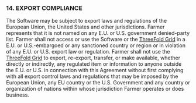 ### 14. EXPORT COMPLIANCE

The Software may be subject to export laws and regulations of the European Union, the United States and other jurisdictions. Farmer represents that it is not named on any E.U. or U.S. government denied-party list. Farmer shall not access or use the Software or the [ThreeFold Grid](threefold__threefold_grid) in a E.U. or U.S.-embargoed or any sanctioned country or region or in violation of any E.U. or U.S. export law or regulation. Farmer shall not use the [ThreeFold Grid](threefold__threefold_grid) to export, re-export, transfer, or make available, whether directly or indirectly, any regulated item or information to anyone outside the E.U. or U.S. in connection with this Agreement without first complying with all export control laws and regulations that may be imposed by the European Union, any EU country or the U.S. Government and any country or organization of nations within whose jurisdiction Farmer operates or does business.